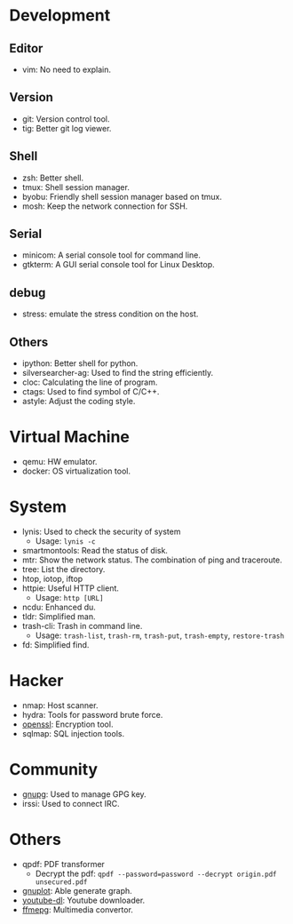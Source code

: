 # Development
## Editor
* vim: No need to explain.

## Version
* git: Version control tool.
* tig: Better git log viewer.

## Shell
* zsh: Better shell.
* tmux: Shell session manager.
* byobu: Friendly shell session manager based on tmux.
* mosh: Keep the network connection for SSH.

## Serial
* minicom: A serial console tool for command line.
* gtkterm: A GUI serial console tool for Linux Desktop.

## debug
* stress: emulate the stress condition on the host.

## Others
* ipython: Better shell for python.
* silversearcher-ag: Used to find the string efficiently.
* cloc: Calculating the line of program.
* ctags: Used to find symbol of C/C++.
* astyle: Adjust the coding style.

# Virtual Machine
* qemu: HW emulator.
* docker: OS virtualization tool.

# System
* lynis: Used to check the security of system
  - Usage: `lynis -c`
* smartmontools: Read the status of disk.
* mtr: Show the network status. The combination of ping and traceroute.
* tree: List the directory.
* htop, iotop, iftop
* httpie: Useful HTTP client.
  - Usage: `http [URL]`
* ncdu: Enhanced du.
* tldr: Simplified man.
* trash-cli: Trash in command line.
  - Usage: `trash-list`, `trash-rm`, `trash-put`, `trash-empty`, `restore-trash`
* fd: Simplified find.

# Hacker
* nmap: Host scanner.
* hydra: Tools for password brute force.
* [openssl](https://github.com/evshary/cheat-sheet/blob/master/OpenSSL/README.md): Encryption tool.
* sqlmap: SQL injection tools.

# Community
* [gnupg](https://evshary.github.io/2018/10/14/GnuPG教學/): Used to manage GPG key.
* irssi: Used to connect IRC.

# Others
* qpdf: PDF transformer
  - Decrypt the pdf: `qpdf --password=password --decrypt origin.pdf unsecured.pdf`
* [gnuplot](https://evshary.github.io/2018/12/02/gnuplot：報告必備的繪圖工具/): Able generate graph.
* [youtube-dl](https://evshary.github.io/2018/11/25/youtube-dl網路影片下載器/): Youtube downloader.
* [ffmepg](https://evshary.github.io/2018/12/01/ffmpeg影音處理工具/): Multimedia convertor.
